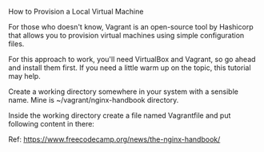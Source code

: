 How to Provision a Local Virtual Machine

For those who doesn't know, Vagrant is an open-source tool by Hashicorp that allows you to provision virtual machines using simple configuration files.

For this approach to work, you'll need VirtualBox and Vagrant, so go ahead and install them first. If you need a little warm up on the topic, this tutorial may help.

Create a working directory somewhere in your system with a sensible name. Mine is ~/vagrant/nginx-handbook directory.

Inside the working directory create a file named Vagrantfile and put following content in there:

Ref: https://www.freecodecamp.org/news/the-nginx-handbook/
